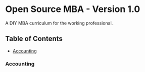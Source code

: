 # Open Source MBA - Version 1.0

A DIY MBA curriculum for the working professional.

## Table of Contents

- [Accounting](#Accounting)

### Accounting
